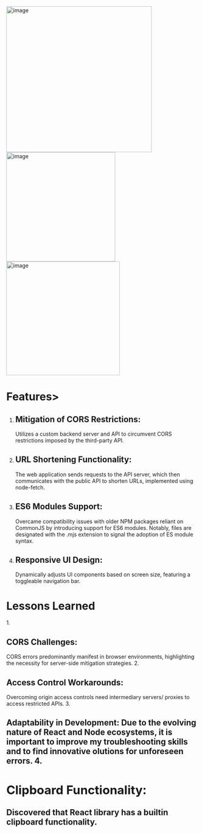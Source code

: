 <img width="382" alt="image" src="https://github.com/shazkhan2/url-shortening-api/assets/115549210/fbaf74b1-f516-417e-b5d0-13193da97391">
<img width="286" alt="image" src="https://github.com/shazkhan2/url-shortening-api/assets/115549210/81ad1e04-2cff-4c6b-873b-f4c728378641">
<img width="298" alt="image" src="https://github.com/shazkhan2/url-shortening-api/assets/115549210/94094646-de9e-4569-af59-4002b3e2384b">

<h1>Features></h1>

1. <h2>Mitigation of CORS Restrictions:</h2> Utilizes a custom backend server and API to circumvent CORS restrictions imposed by the third-party API. 
2. <h2>URL Shortening Functionality:</h2> The web application sends requests to the API server, which then communicates with the public API to shorten URLs, implemented using node-fetch. 
3. <h2>ES6 Modules Support: </h2> Overcame compatibility issues with older NPM packages reliant on CommonJS by introducing support for ES6 modules. Notably, files are designated with the .mjs extension to signal the adoption of ES module syntax.
4. <h2>Responsive UI Design: </h2> Dynamically adjusts UI components based on screen size, featuring a toggleable navigation bar.

<h1>Lessons Learned </h1>
1. <h2>CORS Challenges: </h2> CORS errors predominantly manifest in browser environments, highlighting the necessity for server-side mitigation strategies.
2. <h2>Access Control Workarounds: </h2>  Overcoming origin access controls need intermediary servers/ proxies to access restricted APIs.
3. <h2>Adaptability in Development: <h/2> Due to the evolving nature of React and Node ecosystems, it is important to improve my troubleshooting skills and to find innovative olutions for unforeseen errors.
4. <h2>Clipboard Functionality: </h2> Discovered that React library has a builtin clipboard functionality.
